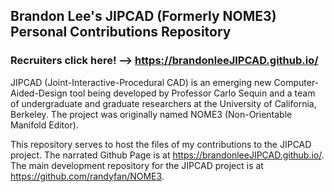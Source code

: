 ## Brandon Lee's JIPCAD (Formerly NOME3) Personal Contributions Repository

### Recruiters click here! --> https://brandonleeJIPCAD.github.io/

JIPCAD (Joint-Interactive-Procedural CAD) is an emerging new Computer-Aided-Design tool being developed by Professor Carlo Sequin and a team of undergraduate and graduate researchers at the University of California, Berkeley. The project was originally named NOME3 (Non-Orientable Manifold Editor).

This repository serves to host the files of my contributions to the JIPCAD project. The narrated Github Page is at https://brandonleeJIPCAD.github.io/. The main development repository for the JIPCAD project is at https://github.com/randyfan/NOME3.
